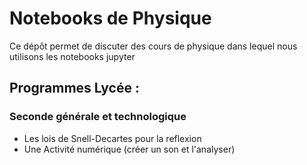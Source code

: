 # Notebooks de Physique

Ce dépôt permet de discuter des cours de physique dans lequel nous utilisons les notebooks jupyter

## Programmes Lycée :

### Seconde générale et technologique

- Les lois de Snell-Decartes pour la reflexion
- Une Activité numérique (créer un son et l'analyser)
